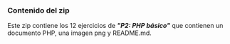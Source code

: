 ### Contenido del zip

Este zip contiene los 12 ejercicios de _**"P2: PHP básico"**_ que contienen un documento PHP, una imagen png y README.md.